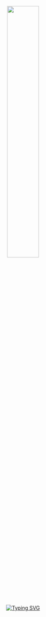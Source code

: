 <!-- 
- You must be very curious to come all this way? 
- Well, then let me just say that the truth is crazy. 
-->
<div align="center">
<img width="42%" src="https://media.discordapp.net/attachments/1092866670084763670/1190726886054166601/work.png?ex=65a2d9d4&is=659064d4&hm=24bd1a33540083e99602fc0f0c6f82ad64ebb57e75badd8f92a6777c0d1d9734&=&format=webp&quality=lossless"><br>
<a href="https://git.io/typing-svg"><img src="https://readme-typing-svg.demolab.com?font=TT+Lakes&weight=600&duration=500&pause=1000&color=FFFFFF&center=true&vCenter=true&random=true&width=600&lines='nothing+left+to+lose;everything+ends%2C+life+doesn't.;relentless+journeys+empty+passions'" alt="Typing SVG" /></a>
</div>
